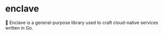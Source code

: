 # enclave
:robot: Enclave is a general-purpose library used to craft cloud-native services written in Go.
